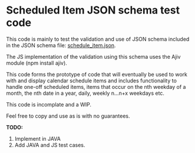 <h1>Scheduled Item JSON schema test code</h1>

This code is mainly to test the validation and use of JSON schema included in the JSON schema file: <a href=schedule_item.json>schedule_item.json</a>.

The JS implementation of the validation using this schema uses the Ajiv module (npm install ajiv).

This code forms the prototype of code that will eventually be used to work with and display calendar schedule items and includes functionality to handle one-off scheduled items, items that occur on the nth weekday of a month, the nth date in a year, daily, weekly n...n+x weekdays etc.

This code is incomplate and a WIP.

Feel free to copy and use as is with no guarantees.

**TODO:**
1. Implement in JAVA
2. Add JAVA and JS test cases.